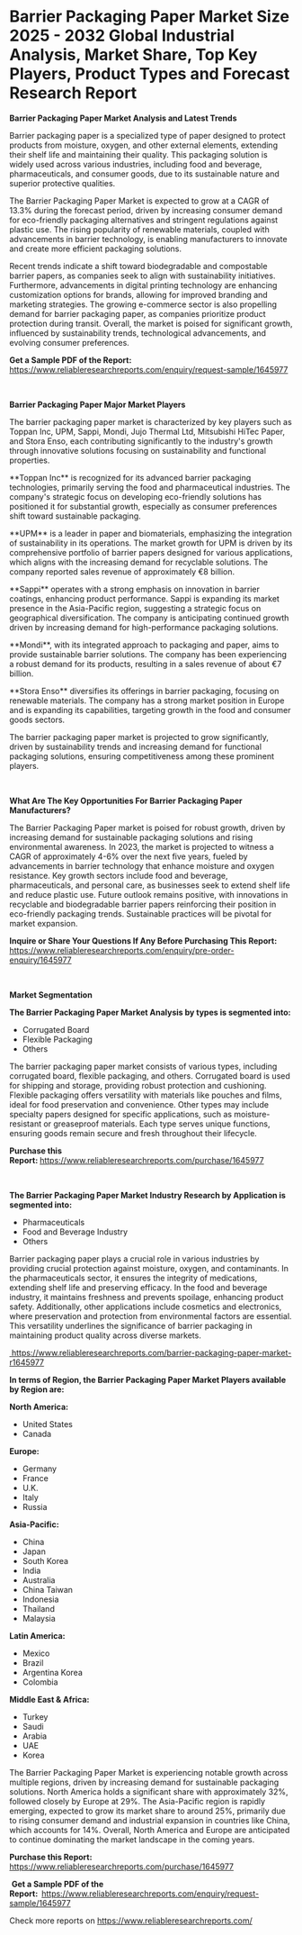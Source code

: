 <p><h1>Barrier Packaging Paper Market Size 2025 - 2032 Global Industrial Analysis, Market Share, Top Key Players, Product Types and Forecast Research Report</h1></p><p><strong>Barrier Packaging Paper Market Analysis and Latest Trends</strong></p>
<p><p>Barrier packaging paper is a specialized type of paper designed to protect products from moisture, oxygen, and other external elements, extending their shelf life and maintaining their quality. This packaging solution is widely used across various industries, including food and beverage, pharmaceuticals, and consumer goods, due to its sustainable nature and superior protective qualities.</p><p>The Barrier Packaging Paper Market is expected to grow at a CAGR of 13.3% during the forecast period, driven by increasing consumer demand for eco-friendly packaging alternatives and stringent regulations against plastic use. The rising popularity of renewable materials, coupled with advancements in barrier technology, is enabling manufacturers to innovate and create more efficient packaging solutions.</p><p>Recent trends indicate a shift toward biodegradable and compostable barrier papers, as companies seek to align with sustainability initiatives. Furthermore, advancements in digital printing technology are enhancing customization options for brands, allowing for improved branding and marketing strategies. The growing e-commerce sector is also propelling demand for barrier packaging paper, as companies prioritize product protection during transit. Overall, the market is poised for significant growth, influenced by sustainability trends, technological advancements, and evolving consumer preferences.</p></p>
<p><strong>Get a Sample PDF of the Report:&nbsp;</strong> <a href="https://www.reliableresearchreports.com/enquiry/request-sample/1645977?utm_campaign=2243&utm_medium=2&utm_source=Github&utm_content=ia&utm_term=29032025&utm_id=barrier-packaging-paper">https://www.reliableresearchreports.com/enquiry/request-sample/1645977</a></p>
<p>&nbsp;</p>
<p><strong>Barrier Packaging Paper Major Market Players</strong></p>
<p><p>The barrier packaging paper market is characterized by key players such as Toppan Inc, UPM, Sappi, Mondi, Jujo Thermal Ltd, Mitsubishi HiTec Paper, and Stora Enso, each contributing significantly to the industry's growth through innovative solutions focusing on sustainability and functional properties.</p><p>**Toppan Inc** is recognized for its advanced barrier packaging technologies, primarily serving the food and pharmaceutical industries. The company's strategic focus on developing eco-friendly solutions has positioned it for substantial growth, especially as consumer preferences shift toward sustainable packaging.</p><p>**UPM** is a leader in paper and biomaterials, emphasizing the integration of sustainability in its operations. The market growth for UPM is driven by its comprehensive portfolio of barrier papers designed for various applications, which aligns with the increasing demand for recyclable solutions. The company reported sales revenue of approximately €8 billion.</p><p>**Sappi** operates with a strong emphasis on innovation in barrier coatings, enhancing product performance. Sappi is expanding its market presence in the Asia-Pacific region, suggesting a strategic focus on geographical diversification. The company is anticipating continued growth driven by increasing demand for high-performance packaging solutions.</p><p>**Mondi**, with its integrated approach to packaging and paper, aims to provide sustainable barrier solutions. The company has been experiencing a robust demand for its products, resulting in a sales revenue of about €7 billion.</p><p>**Stora Enso** diversifies its offerings in barrier packaging, focusing on renewable materials. The company has a strong market position in Europe and is expanding its capabilities, targeting growth in the food and consumer goods sectors.</p><p>The barrier packaging paper market is projected to grow significantly, driven by sustainability trends and increasing demand for functional packaging solutions, ensuring competitiveness among these prominent players.</p></p>
<p>&nbsp;</p>
<p><strong>What Are The Key Opportunities For Barrier Packaging Paper Manufacturers?</strong></p>
<p><p>The Barrier Packaging Paper market is poised for robust growth, driven by increasing demand for sustainable packaging solutions and rising environmental awareness. In 2023, the market is projected to witness a CAGR of approximately 4-6% over the next five years, fueled by advancements in barrier technology that enhance moisture and oxygen resistance. Key growth sectors include food and beverage, pharmaceuticals, and personal care, as businesses seek to extend shelf life and reduce plastic use. Future outlook remains positive, with innovations in recyclable and biodegradable barrier papers reinforcing their position in eco-friendly packaging trends. Sustainable practices will be pivotal for market expansion.</p></p>
<p><strong>Inquire or Share Your Questions If Any Before Purchasing This Report:</strong> <a href="https://www.reliableresearchreports.com/enquiry/pre-order-enquiry/1645977?utm_campaign=2243&utm_medium=2&utm_source=Github&utm_content=ia&utm_term=29032025&utm_id=barrier-packaging-paper">https://www.reliableresearchreports.com/enquiry/pre-order-enquiry/1645977</a></p>
<p>&nbsp;</p>
<p><strong>Market Segmentation</strong></p>
<p><strong>The Barrier Packaging Paper Market Analysis by types is segmented into:</strong></p>
<p><ul><li>Corrugated Board</li><li>Flexible Packaging</li><li>Others</li></ul></p>
<p><p>The barrier packaging paper market consists of various types, including corrugated board, flexible packaging, and others. Corrugated board is used for shipping and storage, providing robust protection and cushioning. Flexible packaging offers versatility with materials like pouches and films, ideal for food preservation and convenience. Other types may include specialty papers designed for specific applications, such as moisture-resistant or greaseproof materials. Each type serves unique functions, ensuring goods remain secure and fresh throughout their lifecycle.</p></p>
<p><strong>Purchase this Report:&nbsp;</strong><a href="https://www.reliableresearchreports.com/purchase/1645977?utm_campaign=2243&utm_medium=2&utm_source=Github&utm_content=ia&utm_term=29032025&utm_id=barrier-packaging-paper">https://www.reliableresearchreports.com/purchase/1645977</a></p>
<p>&nbsp;</p>
<p><strong>The Barrier Packaging Paper Market Industry Research by Application is segmented into:</strong></p>
<p><ul><li>Pharmaceuticals</li><li>Food and Beverage Industry</li><li>Others</li></ul></p>
<p><p>Barrier packaging paper plays a crucial role in various industries by providing crucial protection against moisture, oxygen, and contaminants. In the pharmaceuticals sector, it ensures the integrity of medications, extending shelf life and preserving efficacy. In the food and beverage industry, it maintains freshness and prevents spoilage, enhancing product safety. Additionally, other applications include cosmetics and electronics, where preservation and protection from environmental factors are essential. This versatility underlines the significance of barrier packaging in maintaining product quality across diverse markets.</p></p>
<p><a href="https://www.reliableresearchreports.com/barrier-packaging-paper-market-r1645977?utm_campaign=2243&utm_medium=2&utm_source=Github&utm_content=ia&utm_term=29032025&utm_id=barrier-packaging-paper">&nbsp;https://www.reliableresearchreports.com/barrier-packaging-paper-market-r1645977</a></p>
<p><strong>In terms of Region, the Barrier Packaging Paper Market Players available by Region are:</strong></p>
<p>
    <p> <strong> North America: </strong>
        <ul>
            <li>United States</li>
            <li>Canada</li>
        </ul>
        </p> 
    <p> <strong> Europe: </strong>
        <ul>
            <li>Germany</li>
            <li>France</li>
            <li>U.K.</li>
            <li>Italy</li>
            <li>Russia</li>
        </ul>
        </p> 
    <p> <strong> Asia-Pacific: </strong>
        <ul>
            <li>China</li>
            <li>Japan</li>
            <li>South Korea</li>
            <li>India</li>
            <li>Australia</li>
            <li>China Taiwan</li>
            <li>Indonesia</li>
            <li>Thailand</li>
            <li>Malaysia</li>
        </ul>
        </p> 
    <p> <strong> Latin America: </strong>
        <ul>
            <li>Mexico</li>
            <li>Brazil</li>
            <li>Argentina Korea</li>
            <li>Colombia</li>
        </ul>
        </p> 
    <p> <strong> Middle East & Africa: </strong>
        <ul>
            <li>Turkey</li>
            <li>Saudi</li>
            <li>Arabia</li>
            <li>UAE</li>
            <li>Korea</li>
        </ul>
    </p>
    </p>
<p><p>The Barrier Packaging Paper Market is experiencing notable growth across multiple regions, driven by increasing demand for sustainable packaging solutions. North America holds a significant share with approximately 32%, followed closely by Europe at 29%. The Asia-Pacific region is rapidly emerging, expected to grow its market share to around 25%, primarily due to rising consumer demand and industrial expansion in countries like China, which accounts for 14%. Overall, North America and Europe are anticipated to continue dominating the market landscape in the coming years.</p></p>
<p><strong>Purchase this Report: </strong><a href="https://www.reliableresearchreports.com/purchase/1645977?utm_campaign=2243&utm_medium=2&utm_source=Github&utm_content=ia&utm_term=29032025&utm_id=barrier-packaging-paper">https://www.reliableresearchreports.com/purchase/1645977</a></p>
<p>&nbsp;<strong>Get a Sample PDF of the Report:&nbsp;&nbsp;</strong><a href="https://www.reliableresearchreports.com/enquiry/request-sample/1645977?utm_campaign=2243&utm_medium=2&utm_source=Github&utm_content=ia&utm_term=29032025&utm_id=barrier-packaging-paper">https://www.reliableresearchreports.com/enquiry/request-sample/1645977</a></p>
<p><strong></strong></p>
<p>Check more reports on <a href="https://www.reliableresearchreports.com/?utm_campaign=2243&utm_medium=2&utm_source=Github&utm_content=ia&utm_term=29032025&utm_id=barrier-packaging-paper">https://www.reliableresearchreports.com/</a></p>